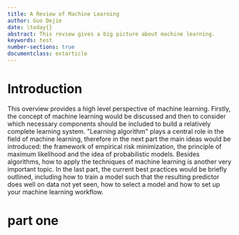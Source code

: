 ```yaml
---
title: A Review of Machine Learning
author: Guo Dejie
date: \today{}
abstract: This review gives a big picture about machine learning.
keywords: test
number-sections: true
documentclass: extarticle
---
```


# Introduction

This overview provides a high level perspective of machine learning. Firstly,
the concept of machine learning would be discussed and then to consider which
necessary components should be included to build a relatively complete learning
system. "Learning algorithm" plays a central role in the field of machine
learning, therefore in the next part the main ideas would be introduced: the
framework of empirical risk minimization, the principle of maximum likelihood
and the idea of probabilistic models. Besides algorithms, how to apply the
techniques of machine learning is another very important topic. In the last
part, the current best practices would be briefly outlined, including how to
train a model such that the resulting predictor does well on data not yet seen,
how to select a model and how to set up your machine learning workflow.

# part one
